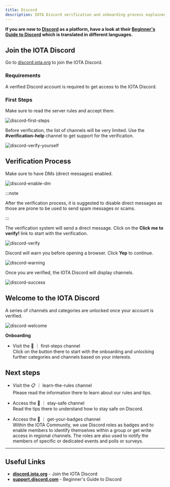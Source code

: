 ```yaml
---
title: Discord
description: IOTA Discord verification and onboarding process explained
---
```


**If you are new to [Discord](https://discord.iota.org/) as a platform, have a look at their [Beginner's Guide to Discord](https://support.discord.com/hc/en-us/articles/360045138571-Beginner-s-Guide-to-Discord) which is translated in different languages.**

## Join the IOTA Discord

Go to [discord.iota.org](https://discord.iota.org) to join the IOTA Discord.

### Requirements

A verified Discord account is required to get access to the IOTA Discord.

### First Steps

Make sure to read the server rules and accept them.

![discord-first-steps](/img/participate/discord-verification/first_steps_discord_1.png)

Before verification, the list of channels will be very limited. Use the **#verification-help** channel to get support for the verification.

![discord-verify-yourself](/img/participate/discord-verification/verify_yourself_discord_2.png)

## Verification Process

Make sure to have DMs (direct messages) enabled.

![discord-enable-dm](/img/participate/discord-verification/enable_dm_discord_3.png)

:::note

After the verification process, it is suggested to disable direct messages as those are prone to be used to send spam messages or scams.

:::

The verification system will send a direct message. Click on the **Click me to verify!** link to start with the verification.

![discord-verify](/img/participate/discord-verification/verify_click_discord_4.png)

Discord will warn you before opening a browser. Click **Yep** to continue.

![discord-warning](/img/participate/discord-verification/warning_discord_5.png)

Once you are verified, the IOTA Discord will display channels.

![discord-success](/img/participate/discord-verification/success_discord_6.png)

## Welcome to the IOTA Discord

A series of channels and categories are unlocked once your account is verified.

![discord-welcome](/img/participate/discord-verification/welcome_discord_7.png)

**Onboarding**

- Visit the 🏁 ｜ first-steps channel<br/>
  Click on the button there to start with the onboarding and unlocking further categories and channels based on your interests.

## Next steps

- Visit the 📋 ｜ learn-the-rules channel<br/>
  Please read the information there to learn about our rules and tips.

- Access the 🦺 ｜ stay-safe channel<br/>
  Read the tips there to understand how to stay safe on Discord.

- Access the 📛 ｜ get-your-badges channel<br/>
  Within the IOTA Community, we use Discord roles as badges and to enable members to identify themselves within a group or get write access in regional channels. The roles are also used to notify the members of specific or dedicated events and polls or surveys.

---

## Useful Links

- **[discord.iota.org](https://discord.iota.org)** - Join the IOTA Discord
- **[support.discord.com](https://support.discord.com/hc/en-us/articles/360045138571-Beginner-s-Guide-to-Discord)** - Beginner's Guide to Discord
